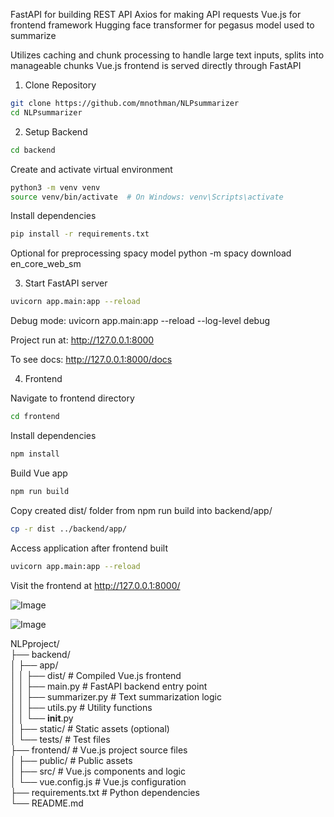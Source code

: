 FastAPI for building REST API
Axios for making API requests
Vue.js for frontend framework
Hugging face transformer for pegasus model used to summarize


Utilizes caching and chunk processing to handle large text inputs, splits into manageable chunks
Vue.js frontend is served directly through FastAPI



1. Clone Repository

```bash
git clone https://github.com/mnothman/NLPsummarizer
cd NLPsummarizer
```

2. Setup Backend

```bash
cd backend
```

Create and activate virtual environment 
```bash
python3 -m venv venv
source venv/bin/activate  # On Windows: venv\Scripts\activate
```

Install dependencies

```bash
pip install -r requirements.txt
```

Optional for preprocessing spacy model 
python -m spacy download en_core_web_sm

3. Start FastAPI server
```bash
uvicorn app.main:app --reload
```
Debug mode: uvicorn app.main:app --reload --log-level debug


Project run at:
http://127.0.0.1:8000

To see docs:
http://127.0.0.1:8000/docs

4. Frontend

Navigate to frontend directory

```bash
cd frontend
```
Install dependencies

```bash
npm install
```

Build Vue app

```bash
npm run build
```

Copy created dist/ folder from npm run build into backend/app/

```bash
cp -r dist ../backend/app/
```

Access application after frontend built

```bash
uvicorn app.main:app --reload
```

Visit the frontend at http://127.0.0.1:8000/

![Image](https://github.com/user-attachments/assets/6db8b05e-f862-4c97-9f6a-16bab094759c)

![Image](https://github.com/user-attachments/assets/43c9d492-fed4-4b0e-8b1d-8c6e2fecfd4f)


NLPproject/ <br/>
├── backend/ <br/>
│   ├── app/ <br/>
│   │   ├── dist/              # Compiled Vue.js frontend <br/>
│   │   ├── main.py            # FastAPI backend entry point <br/>
│   │   ├── summarizer.py      # Text summarization logic <br/>
│   │   ├── utils.py           # Utility functions <br/>
│   │   └── __init__.py <br/>
│   ├── static/                # Static assets (optional) <br/>
│   └── tests/                 # Test files <br/>
├── frontend/                  # Vue.js project source files <br/>
│   ├── public/                # Public assets <br/>
│   ├── src/                   # Vue.js components and logic <br/>
│   └── vue.config.js          # Vue.js configuration <br/>
├── requirements.txt           # Python dependencies <br/>
└── README.md    <br/>

